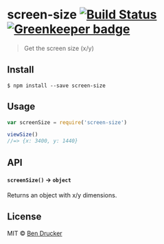 # screen-size [![Build Status](https://travis-ci.org/bendrucker/screen-size.svg?branch=master)](https://travis-ci.org/bendrucker/screen-size) [![Greenkeeper badge](https://badges.greenkeeper.io/bendrucker/screen-size.svg)](https://greenkeeper.io/)

> Get the screen size (x/y)


## Install

```
$ npm install --save screen-size
```


## Usage

```js
var screenSize = require('screen-size')

viewSize()
//=> {x: 3400, y: 1440}
```

## API

#### `screenSize()` -> `object`

Returns an object with x/y dimensions.


## License

MIT © [Ben Drucker](http://bendrucker.me)
